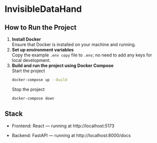 # InvisibleDataHand

## How to Run the Project

1. **Install Docker**  
   Ensure that Docker is installed on your machine and running.
2. **Set up environment variables**  
   Copy the example `.env copy` file to `.env`; no need to add any keys for local development. 
3. **Build and run the project using Docker Compose**  
    Start the project
    ```bash
    docker-compose up --build
     ```
     Stop the project
     ```bash
    docker-compose down
     ```

## Stack 

* Frontend: React — running at http://localhost:5173

* Backend: FastAPI — running at http://localhost:8000/docs